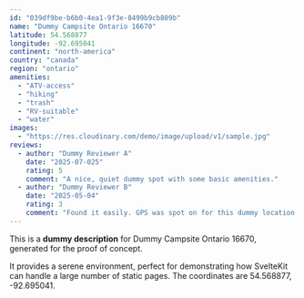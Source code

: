 ```yaml
---
id: "039df9be-b6b0-4ea1-9f3e-8499b9cb809b"
name: "Dummy Campsite Ontario 16670"
latitude: 54.568877
longitude: -92.695041
continent: "north-america"
country: "canada"
region: "ontario"
amenities:
  - "ATV-access"
  - "hiking"
  - "trash"
  - "RV-suitable"
  - "water"
images:
  - "https://res.cloudinary.com/demo/image/upload/v1/sample.jpg"
reviews:
  - author: "Dummy Reviewer A"
    date: "2025-07-025"
    rating: 5
    comment: "A nice, quiet dummy spot with some basic amenities."
  - author: "Dummy Reviewer B"
    date: "2025-05-04"
    rating: 3
    comment: "Found it easily. GPS was spot on for this dummy location."
---
```


This is a **dummy description** for Dummy Campsite Ontario 16670, generated for the proof of concept.

It provides a serene environment, perfect for demonstrating how SvelteKit can handle a large number of static pages. The coordinates are 54.568877, -92.695041.

